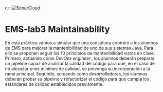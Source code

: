 :point_right: [![SonarCloud](https://github.com/Abser99/trabajo3-localizacion-covid/actions/workflows/main.yml/badge.svg)](https://github.com/Abser99/trabajo3-localizacion-covid/actions/workflows/main.yml)

# EMS-lab3 Maintainability


En esta práctica vamos a simular que una consultora contrató a los alumnos de EMS para mejorar la mantenibilidad de uno de sus sistemas Java. Para ello se proponen seguir los 10 principios de mantenibilidad vistos en clase. Primero, actuando como *DevOps engineer* , los alumnos deberán preparar un pipeline capaz de analizar la calidad del código para que, en el caso de no alcanzar unos mínimos de calidad, se prevenga su incorporación a la rama principal. Segundo, actuando como *desarrolladores*, los alumnos deberán probar su pipeline y refactorizar el código para que cumpla los estándares de calidad establecidos previamente. 
